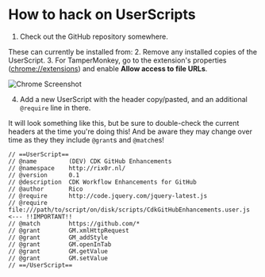 How to hack on UserScripts
===========================

1. Check out the GitHub repository somewhere.

These can currently be installed from:
2. Remove any installed copies of the UserScript.
3. For TamperMonkey, go to the extension's properties ([chrome://extensions](chrome://extensions))
   and enable **Allow access to file URLs**.

![Chrome Screenshot](https://i.stack.imgur.com/dkHgL.png)

4. Add a new UserScript with the header copy/pasted, and an additional `@require` line in there.

It will look something like this, but be sure to double-check the
current headers at the time you're doing this! And be aware they may
change over time as they they include `@grant`s and `@match`es!

```
// ==UserScript==
// @name         (DEV) CDK GitHub Enhancements
// @namespace    http://rix0r.nl/
// @version      0.1
// @description  CDK Workflow Enhancements for GitHub
// @author       Rico
// @require      http://code.jquery.com/jquery-latest.js
// @require      file:///path/to/script/on/disk/scripts/CdkGitHubEnhancements.user.js <--- !!IMPORTANT!!
// @match        https://github.com/*
// @grant        GM.xmlHttpRequest
// @grant        GM_addStyle
// @grant        GM.openInTab
// @grant        GM.getValue
// @grant        GM.setValue
// ==/UserScript==
```
